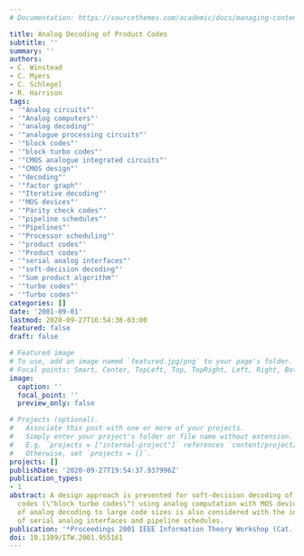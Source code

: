 ```yaml
---
# Documentation: https://sourcethemes.com/academic/docs/managing-content/

title: Analog Decoding of Product Codes
subtitle: ''
summary: ''
authors:
- C. Winstead
- C. Myers
- C. Schlegel
- R. Harrison
tags:
- '"Analog circuits"'
- '"Analog computers"'
- '"analog decoding"'
- '"analogue processing circuits"'
- '"block codes"'
- '"block turbo codes"'
- '"CMOS analogue integrated circuits"'
- '"CMOS design"'
- '"decoding"'
- '"factor graph"'
- '"Iterative decoding"'
- '"MOS devices"'
- '"Parity check codes"'
- '"pipeline schedules"'
- '"Pipelines"'
- '"Processor scheduling"'
- '"product codes"'
- '"Product codes"'
- '"serial analog interfaces"'
- '"soft-decision decoding"'
- '"Sum product algorithm"'
- '"turbo codes"'
- '"Turbo codes"'
categories: []
date: '2001-09-01'
lastmod: 2020-09-27T16:54:38-03:00
featured: false
draft: false

# Featured image
# To use, add an image named `featured.jpg/png` to your page's folder.
# Focal points: Smart, Center, TopLeft, Top, TopRight, Left, Right, BottomLeft, Bottom, BottomRight.
image:
  caption: ''
  focal_point: ''
  preview_only: false

# Projects (optional).
#   Associate this post with one or more of your projects.
#   Simply enter your project's folder or file name without extension.
#   E.g. `projects = ["internal-project"]` references `content/project/deep-learning/index.md`.
#   Otherwise, set `projects = []`.
projects: []
publishDate: '2020-09-27T19:54:37.937996Z'
publication_types:
- 1
abstract: A design approach is presented for soft-decision decoding of block product
  codes (\"block turbo codes\") using analog computation with MOS devices. Application
  of analog decoding to large code sizes is also considered with the introduction
  of serial analog interfaces and pipeline schedules.
publication: '*Proceedings 2001 IEEE Information Theory Workshop (Cat. No.01EX494)*'
doi: 10.1109/ITW.2001.955161
---
```


